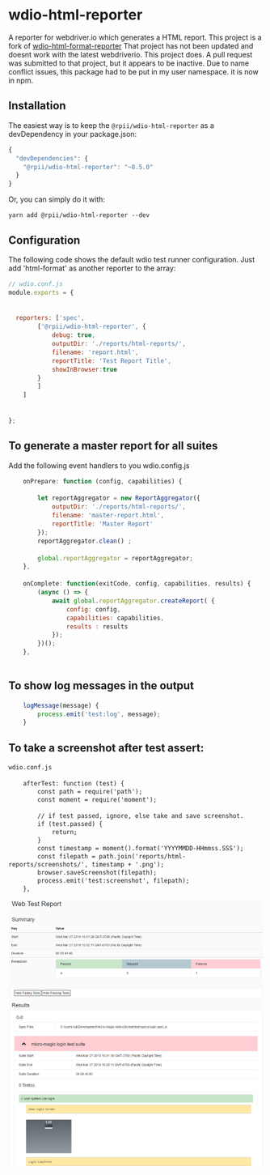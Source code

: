 # wdio-html-reporter
A reporter for webdriver.io which generates a HTML report.
This project is a fork of [wdio-html-format-reporter](https://www.npmjs.com/package/wdio-html-format-reporter)
That project has not been updated and doesnt work with the latest webdriverio.
This project does. A pull request was submitted to that project, but it appears to be inactive.
Due to name conflict issues,  this package had to be put in my user namespace. it is now in npm.

## Installation

The easiest way is to keep the `@rpii/wdio-html-reporter` as a devDependency in your package.json:

```javascript
{
  "devDependencies": {
    "@rpii/wdio-html-reporter": "~0.5.0"
  }
}
```

Or, you can simply do it with:

```
yarn add @rpii/wdio-html-reporter --dev
```


## Configuration
The following code shows the default wdio test runner configuration. Just add 'html-format' as another reporter to the array:

```javascript
// wdio.conf.js
module.exports = {

  
  reporters: ['spec',
        ['@rpii/wdio-html-reporter', {
            debug: true,
            outputDir: './reports/html-reports/',
            filename: 'report.html',
            reportTitle: 'Test Report Title',
            showInBrowser:true
        }
        ]
    ]
    
 
};
```  
  
## To generate a master report for all suites

Add the following event handlers to you wdio.config.js

```javascript
    onPrepare: function (config, capabilities) {

        let reportAggregator = new ReportAggregator({
            outputDir: './reports/html-reports/',
            filename: 'master-report.html',
            reportTitle: 'Master Report'
        });
        reportAggregator.clean() ;

        global.reportAggregator = reportAggregator;
    },
    
    onComplete: function(exitCode, config, capabilities, results) {
        (async () => {
            await global.reportAggregator.createReport( {
                config: config,
                capabilities: capabilities,
                results : results
            });
        })();
    },
    
``` 
## To show log messages in the output
```javascript
    logMessage(message) {
        process.emit('test:log', message);
    }
```
## To take a screenshot after test assert:   
```  
wdio.conf.js

    afterTest: function (test) {
        const path = require('path');
        const moment = require('moment');

        // if test passed, ignore, else take and save screenshot.
        if (test.passed) {
            return;
        }
        const timestamp = moment().format('YYYYMMDD-HHmmss.SSS');
        const filepath = path.join('reports/html-reports/screenshots/', timestamp + '.png');
        browser.saveScreenshot(filepath);
        process.emit('test:screenshot', filepath);
    },
```

![Report Screenshot](TestReport.png)



